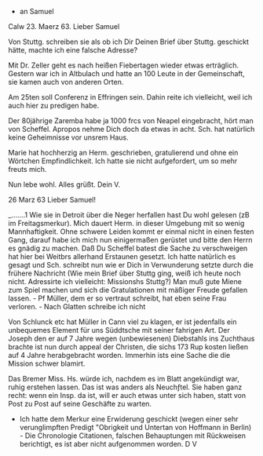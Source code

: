 + an Samuel

 Calw 23. Maerz 63.
Lieber Samuel

Von Stuttg. schreiben sie als ob ich Dir Deinen Brief über Stuttg. geschickt hätte, machte ich eine falsche Adresse?

Mit Dr. Zeller geht es nach heißen Fiebertagen wieder etwas erträglich. 
Gestern war ich in Altbulach und hatte an 100 Leute in der Gemeinschaft, sie kamen auch von anderen Orten.

Am 25ten soll Conferenz in Effringen sein. Dahin reite ich vielleicht, weil ich auch hier zu predigen habe.

Der 80jährige Zaremba habe ja 1000 frcs von Neapel eingebracht, hört man von Scheffel. Apropos nehme Dich doch da etwas in acht. Sch. hat natürlich keine Geheimnisse vor unsrem Haus.

Marie hat hochherzig an Herm. geschrieben, gratulierend und ohne ein Wörtchen Empfindlichkeit. Ich hatte sie nicht aufgefordert, um so mehr freuts mich.

Nun lebe wohl. Alles grüßt.
 Dein V.


 26 Marz 63
Lieber Samuel!

_.......1 Wie sie in Detroit über die Neger herfallen hast Du wohl gelesen (zB im Freitagsmerkur). Mich dauert Herm. in dieser Umgebung mit so wenig Mannhaftigkeit. Ohne schwere Leiden kommt er einmal nicht in einen festen Gang, darauf habe ich mich nun einigermaßen gerüstet und bitte den Herrn es gnädig zu machen. Daß Du Scheffel batest die Sache zu verschweigen hat hier bei Weitbrs allerhand Erstaunen gesetzt. Ich hatte natürlich es gesagt und Sch. schreibt nun wie er Dich in Verwunderung setzte durch die frühere Nachricht (Wie mein Brief über Stuttg ging, weiß ich heute noch nicht. Adressirte ich vielleicht: Missionshs Stuttg?) Man muß gute Miene zum Spiel machen und sich die Gratulationen mit mäßiger Freude gefallen lassen. - Pf Müller, dem er so vertraut schreibt, hat eben seine Frau verloren. - Nach Glatten schreibe ich nicht

Von Schlunck etc hat Müller in Cann viel zu klagen, er ist jedenfalls ein unbequemes Element für uns Süddtsche mit seiner fahrigen Art. Der Joseph den er auf 7 Jahre wegen (unbewiesenen) Diebstahls ins Zuchthaus brachte ist nun durch appeal der Christen, die sichs 173 Rup kosten ließen auf 4 Jahre herabgebracht worden. Immerhin ists eine Sache die die Mission schwer blamirt.

Das Bremer Miss. Hs. würde ich, nachdem es im Blatt angekündigt war, ruhig erstehen lassen. Das ist was anders als Neuchƒtel. Sie haben ganz recht: wenn ein Insp. da ist, will er auch etwas unter sich haben, statt von Post zu Post auf seine Geschäfte zu warten.

- Ich hatte dem Merkur eine Erwiderung geschickt (wegen einer sehr verunglimpften Predigt "Obrigkeit und Untertan von Hoffmann in Berlin) - Die Chronologie Citationen, falschen Behauptungen mit Rückweisen berichtigt, es ist aber nicht aufgenommen worden.
 D V
